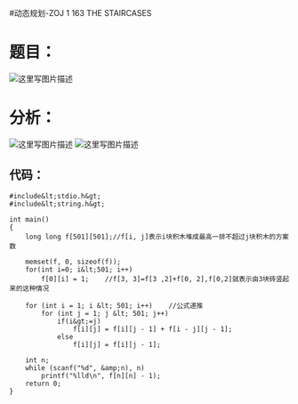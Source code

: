#动态规划-ZOJ 1 163 THE STAIRCASES
# 题目：

<img src="https://raw.githubusercontent.com/Double2hao/xujiajia_blog/main/img/16209910564050.png " alt="这里写图片描述">

# 分析：

<img src="https://raw.githubusercontent.com/Double2hao/xujiajia_blog/main/img/16209910567281.png " alt="这里写图片描述">

<img src="https://raw.githubusercontent.com/Double2hao/xujiajia_blog/main/img/16209910569202.png " alt="这里写图片描述">

## 代码：

```
#include&lt;stdio.h&gt;
#include&lt;string.h&gt;

int main()
{
    long long f[501][501];//f[i, j]表示i块积木堆成最高一排不超过j块积木的方案数

    memset(f, 0, sizeof(f));
    for(int i=0; i&lt;501; i++)
        f[0][i] = 1;    //f[3, 3]=f[3 ,2]+f[0, 2],f[0,2]就表示由3块砖竖起来的这种情况

    for (int i = 1; i &lt; 501; i++)    //公式递推
        for (int j = 1; j &lt; 501; j++)
            if(i&gt;=j)
                f[i][j] = f[i][j - 1] + f[i - j][j - 1];
            else
                f[i][j] = f[i][j - 1];

    int n;
    while (scanf("%d", &amp;n), n)
        printf("%lld\n", f[n][n] - 1);
    return 0;
}


```